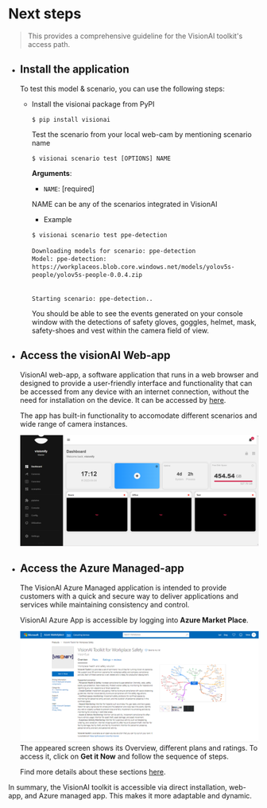 # Next steps
> This provides a comprehensive guideline for the VisionAI toolkit's access path.

-  ## Install the application
    To test this model & scenario, you can use the following steps:

     * Install the visionai package from PyPI
        
        ```console
        $ pip install visionai
       
        ```
        Test the scenario from your local web-cam by mentioning scenario name

        
        ```console
        $ visionai scenario test [OPTIONS] NAME
        ```

        **Arguments**:

        * `NAME`: [required]

        
        NAME can be any of the scenarios integrated in VisionAI
        

        - Example

        ```console
        $ visionai scenario test ppe-detection
        
        Downloading models for scenario: ppe-detection
        Model: ppe-detection: https://workplaceos.blob.core.windows.net/models/yolov5s-people/yolov5s-people-0.0.4.zip
        
        
        Starting scenario: ppe-detection..
        ```
        
        You should be able to see the events generated on your console window with the detections of safety gloves, goggles, helmet, mask, safety-shoes and vest within the camera field of view.
    

-  ## Access the visionAI Web-app
    
    VisionAI web-app, a software application that runs in a web browser and designed to provide a user-friendly interface and functionality that can be accessed from any device with an internet connection, without the need for installation on the device. It can be accessed by [here](https://webapp-msejccxdwi33c.azurewebsites.net/).

    The app has built-in functionality to accomodate different scenarios and wide range of camera instances.
    
    ![Web-app main screen](../img/main-screen.PNG)
    
    

-  ## Access the Azure Managed-app

    The VisionAI Azure Managed application is intended to provide customers with a quick and secure way to deliver applications and services while maintaining consistency and control.

    VisionAI Azure App is accessible by logging into **Azure Market Place**.
    
    ![VisionAI webapp](../img/azure-app-main.PNG)
    The appeared screen shows its Overview, different plans and ratings. To access it, click on **Get it Now** and follow the sequence of steps. 

    Find more details about these sections [here](azure-managed-app.md).

In summary, the VisionAI toolkit is accessible via direct installation, web-app, and Azure managed app. This makes it more adaptable and dynamic.





    

